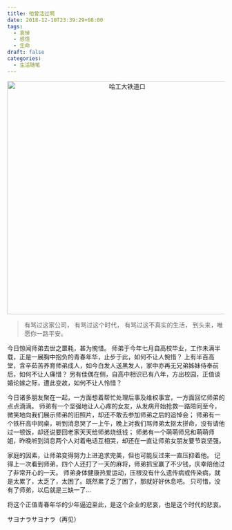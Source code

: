 ```yaml
---
title: 他曾活过啊
date: 2018-12-10T23:39:29+08:00
tags:
  - 哀悼
  - 感悟
  - 生命
draft: false
categories:
  - 生活随笔
---
```

<div align=center>
<img src="https://image.seanxp.com/images/he-lived-0.JPG" width="540" height="540" alt='哈工大铁道口'/>
</div>
<blockquote class="blockquote-center">有骂过这家公司，
有骂过这个时代，
有骂过这不真实的生活，
到头来，唯愿你一路平安。
</blockquote>
<!--more-->

今日惊闻师弟去世之噩耗，甚为惋惜。
师弟于今年七月自高校毕业，工作未满半载，正是一展胸中抱负的青春年华，止步于此，如何不让人惋惜？
上有半百高堂，含辛茹苦养育师弟成人，如今白发人送黑发人，家中亦再无兄弟姊妹侍奉前后，如何不让人痛惜？
另有佳偶在侧，自高中相识已有八年，方出校园，正值谈婚论嫁之际，遭此变故，如何不让人怜惜？

今日诸多朋友聚在一起，一方面想着帮忙处理后事及维权事宜，一方面回忆师弟的点点滴滴。
师弟有一个坚强地让人心疼的女友，从发病开始抢救一路陪同至今，微笑地向我们展示师弟的旧照片，却还不敢去参加师弟之后的追悼会；
师弟有一个铁杆高中同桌，听到消息哭了一上午，晚上对我们骂师弟太抠太拼命，没有请他过一顿饭，却还说要回老家天天给师弟烧纸钱；
师弟有一个萌萌师兄和萌萌师姐，昨晚听到消息两个人对着电话互相哭，却还在一直让师弟女朋友要节哀坚强。

家庭的因素，让师弟变得努力上进追求完美，但也可能反过来一直压抑着他。
记得上一次看到师弟，四个人还打了一天的麻将，师弟抓宝赢了不少钱，庆幸陪他过了非常开心的一天。
师弟身体健康热爱运动，压根没有什么遗传病或传染病，就是太累了，太乏了，太困了。既然累了乏了困了，那就好好休息吧。
只可惜，没有了师弟，以后就是三缺一了...

将这个正值青春年华的少年逼迫至此，是这个企业的悲哀，也是这个时代的悲哀。

サヨナラサヨナラ（再见）
